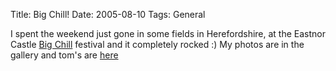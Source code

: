 Title: Big Chill!
Date: 2005-08-10
Tags: General

I spent the weekend just gone in some fields in Herefordshire, at the Eastnor Castle [Big Chill](http://www.bigchill.net/) festival and it completely rocked :)
My photos are in the gallery and tom's are [here](http://www.flickr.com/photos/tomwaters/sets/727260/)
